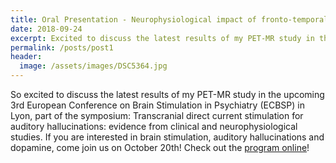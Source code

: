 ```yaml
---
title: Oral Presentation - Neurophysiological impact of fronto-temporal tDCS on the dopaminergic system
date: 2018-09-24
excerpt: Excited to discuss the latest results of my PET-MR study in the upcoming 3rd European Conference on Brain Stimulation in Psychiatry (ECBSP) in Lyon. If you are interested, come join us on October 20th!
permalink: /posts/post1
header:
  image: /assets/images/DSC5364.jpg
---
```

So excited to discuss the latest results of my PET-MR study in the upcoming 3rd European Conference on Brain Stimulation in Psychiatry (ECBSP) in Lyon, part of the symposium: Transcranial direct current stimulation for auditory hallucinations: evidence from clinical and neurophysiological studies. If you are interested in brain stimulation, auditory hallucinations and dopamine, come join us on October 20th!
Check out the [program online](https://www.brain-stimulation.eu/program/)!
